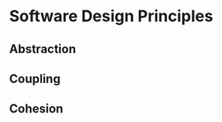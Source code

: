 <link rel="stylesheet" href="{{baseUrl}}/css/textbook.css">

<div class="website-content">

# Software Design Principles

## Abstraction
<panel header="================================================================"
    type="seamless" alt="abstraction">
  <include src="abstraction/index.md#main" />
</panel>

## Coupling
<panel header="================================================================"
    type="seamless" alt="coupling">
  <include src="coupling/index.md#main" />
</panel>

## Cohesion
<panel header="================================================================"
    type="seamless" alt="cohesion">
  <include src="cohesion/index.md#main" />
</panel>

</div>

